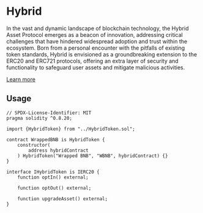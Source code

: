 # Hybrid

In the vast and dynamic landscape of blockchain technology, the Hybrid Asset Protocol emerges as a beacon of innovation, addressing critical challenges that have hindered widespread adoption and trust within the ecosystem. Born from a personal encounter with the pitfalls of existing token standards, Hybrid is envisioned as a groundbreaking extension to the ERC20 and ERC721 protocols, offering an extra layer of security and functionality to safeguard user assets and mitigate malicious activities.

[Learn more](https://dorahacks.io/buidl/9727)

## Usage

```solidity
// SPDX-License-Identifier: MIT
pragma solidity ^0.8.20;

import {HybridToken} from "../HybridToken.sol";

contract WrappedBNB is HybridToken {
    constructor(
        address hybridContract
    ) HybridToken("Wrapped BNB", "WBNB", hybridContract) {}
}
```

```solidity
interface IHybridToken is IERC20 {
    function optIn() external;

    function optOut() external;

    function upgradeAsset() external;
}

```
